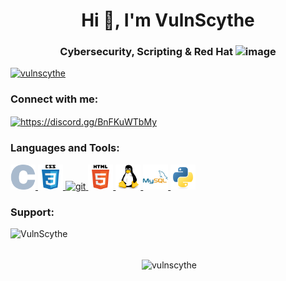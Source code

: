 <h1 align="center">Hi 👋, I'm VulnScythe</h1>
<h3 align="center">Cybersecurity, Scripting & Red Hat <img width="556" height="556" alt="image" src="https://github.com/user-attachments/assets/a80a7c9a-aca7-4635-bdbe-788d9e6f4ee6" />
</h3>

<p align="left"> <a href="https://github.com/ryo-ma/github-profile-trophy"><img src="https://github-profile-trophy.vercel.app/?username=vulnscythe" alt="vulnscythe" /></a> </p>


<h3 align="left">Connect with me:</h3>
<p align="left">
<a href="https://discord.gg/https://discord.gg/BnFKuWTbMy" target="blank"><img align="center" src="https://raw.githubusercontent.com/rahuldkjain/github-profile-readme-generator/master/src/images/icons/Social/discord.svg" alt="https://discord.gg/BnFKuWTbMy" height="30" width="40" /></a>
</p>

<h3 align="left">Languages and Tools:</h3>
<p align="left"> <a href="https://www.cprogramming.com/" target="_blank" rel="noreferrer"> <img src="https://raw.githubusercontent.com/devicons/devicon/master/icons/c/c-original.svg" alt="c" width="40" height="40"/> </a> <a href="https://www.w3schools.com/css/" target="_blank" rel="noreferrer"> <img src="https://raw.githubusercontent.com/devicons/devicon/master/icons/css3/css3-original-wordmark.svg" alt="css3" width="40" height="40"/> </a> <a href="https://git-scm.com/" target="_blank" rel="noreferrer"> <img src="https://www.vectorlogo.zone/logos/git-scm/git-scm-icon.svg" alt="git" width="40" height="40"/> </a> <a href="https://www.w3.org/html/" target="_blank" rel="noreferrer"> <img src="https://raw.githubusercontent.com/devicons/devicon/master/icons/html5/html5-original-wordmark.svg" alt="html5" width="40" height="40"/> </a> <a href="https://www.linux.org/" target="_blank" rel="noreferrer"> <img src="https://raw.githubusercontent.com/devicons/devicon/master/icons/linux/linux-original.svg" alt="linux" width="40" height="40"/> </a> <a href="https://www.mysql.com/" target="_blank" rel="noreferrer"> <img src="https://raw.githubusercontent.com/devicons/devicon/master/icons/mysql/mysql-original-wordmark.svg" alt="mysql" width="40" height="40"/> </a> <a href="https://www.python.org" target="_blank" rel="noreferrer"> <img src="https://raw.githubusercontent.com/devicons/devicon/master/icons/python/python-original.svg" alt="python" width="40" height="40"/> </a> </p>

<h3 align="left">Support:</h3>
<p><a href="https://www.buymeacoffee.com/VulnScythe"> <img align="left" src="https://cdn.buymeacoffee.com/buttons/v2/default-yellow.png" height="50" width="210" alt="VulnScythe" /></a></p><br><br>

<p><img align="center" src="https://github-readme-stats.vercel.app/api/top-langs?username=vulnscythe&show_icons=true&locale=en&layout=compact" alt="vulnscythe" /></p>

